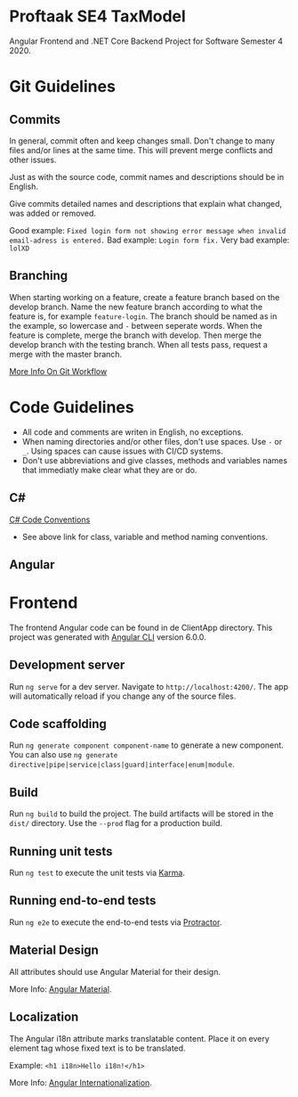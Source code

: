 # Proftaak SE4 TaxModel
Angular Frontend and .NET Core Backend Project for Software Semester 4 2020.

# Git Guidelines

## Commits

In general, commit often and keep changes small. Don't change to many files and/or lines at the same time. This will prevent merge conflicts and other issues.

Just as with the source code, commit names and descriptions should be in English.

Give commits detailed names and descriptions that explain what changed, was added or removed.

Good example: `Fixed login form not showing error message when invalid email-adress is entered.`
Bad example: `Login form fix.`
Very bad example: `lolXD`

## Branching

When starting working on a feature, create a feature branch based on the develop branch.
Name the new feature branch according to what the feature is, for example `feature-login`.
The branch should be named as in the example, so lowercase and `-` between seperate words.
When the feature is complete, merge the branch with develop.
Then merge the develop branch with the testing branch.
When all tests pass, request a merge with the master branch.

[More Info On Git Workflow](https://www.atlassian.com/git/tutorials/comparing-workflows/gitflow-workflow)

# Code Guidelines

- All code and comments are writen in English, no exceptions.
- When naming directories and/or other files, don't use spaces. Use `-` or `_`. Using spaces can cause issues with CI/CD systems.
- Don't use abbreviations and give classes, methods and variables names that immediatly make clear what they are or do.

## C#

[C# Code Conventions](https://github.com/ktaranov/naming-convention/blob/master/C%23%20Coding%20Standards%20and%20Naming%20Conventions.md)

- See above link for class, variable and method naming conventions.

## Angular

# Frontend

The frontend Angular code can be found in de ClientApp directory.
This project was generated with [Angular CLI](https://github.com/angular/angular-cli) version 6.0.0.

## Development server

Run `ng serve` for a dev server. Navigate to `http://localhost:4200/`. The app will automatically reload if you change any of the source files.

## Code scaffolding

Run `ng generate component component-name` to generate a new component. You can also use `ng generate directive|pipe|service|class|guard|interface|enum|module`.

## Build

Run `ng build` to build the project. The build artifacts will be stored in the `dist/` directory. Use the `--prod` flag for a production build.

## Running unit tests

Run `ng test` to execute the unit tests via [Karma](https://karma-runner.github.io).

## Running end-to-end tests

Run `ng e2e` to execute the end-to-end tests via [Protractor](http://www.protractortest.org/).

## Material Design

All attributes should use Angular Material for their design.

More Info: [Angular Material](https://material.angular.io/components/categories).

## Localization

The Angular i18n attribute marks translatable content. Place it on every element tag whose fixed text is to be translated.

Example: `<h1 i18n>Hello i18n!</h1>`

More Info: [Angular Internationalization](https://angular.io/guide/i18n).